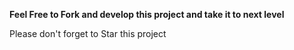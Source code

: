 **Feel Free to Fork and develop this project and take it to next level**

Please don't forget to Star this project
